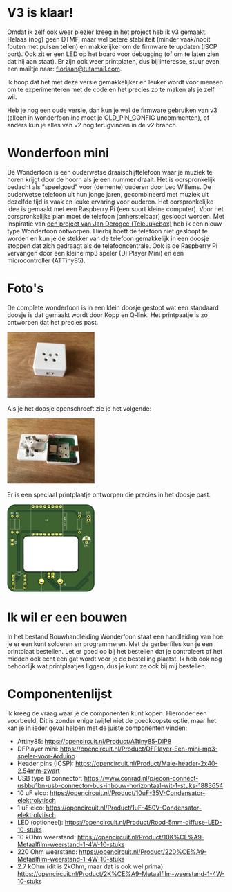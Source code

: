 # V3 is klaar!
Omdat ik zelf ook weer plezier kreeg in het project heb ik v3 gemaakt. Helaas (nog) geen DTMF, maar wel betere stabiliteit (minder vaak/nooit fouten met pulsen tellen) en makkelijker om de firmware te updaten (ISCP port). Ook zit er een LED op het board voor debugging (of om te laten zien dat hij aan staat). Er zijn ook weer printplaten, dus bij interesse, stuur even een mailtje naar: floriaan@tutamail.com.

Ik hoop dat het met deze versie gemakkelijker en leuker wordt voor mensen om te experimenteren met de code en het precies zo te maken als je zelf wil.

Heb je nog een oude versie, dan kun je wel de firmware gebruiken van v3 (alleen in wonderfoon.ino moet je OLD_PIN_CONFIG uncommenten), of anders kun je alles van v2 nog terugvinden in de v2 branch.

# Wonderfoon mini
De Wonderfoon is een ouderwetse draaischijftelefoon waar je muziek te horen krijgt door de hoorn als je een nummer draait. Het is oorspronkelijk bedacht als "speelgoed" voor (demente) ouderen door Leo Willems. De ouderwetse telefoon uit hun jonge jaren, gecombineerd met muziek uit dezelfde tijd is vaak en leuke ervaring voor ouderen. Het oorspronkelijke idee is gemaakt met een Raspberry Pi (een soort kleine computer). Voor het oorspronkelijke plan moet de telefoon (onherstelbaar) gesloopt worden. Met inspiratie van [een project van Jan Derogee (TeleJukebox)](https://github.com/JanDerogee/TeleJukebox) heb ik een nieuw type Wonderfoon ontworpen. Hierbij hoeft de telefoon niet gesloopt te worden en kun je de stekker van de telefoon gemakkelijk in een doosje stoppen dat zich gedraagt als de telefooncentrale. Ook is de Raspberry Pi vervangen door een kleine mp3 speler (DFPlayer Mini) en een microcontroller (ATTiny85).

# Foto's
De complete wonderfoon is in een klein doosje gestopt wat een standaard doosje is dat gemaakt wordt door Kopp en Q-link. Het printpaatje is zo ontworpen dat het precies past.

<img src="img/dicht.jpeg" width="40%" />

Als je het doosje openschroeft zie je het volgende:

<img src="img/open.jpeg" width="40%" />

Er is een speciaal printplaatje ontworpen die precies in het doosje past.

<img src="img/printplaat.png" width="40%" />

# Ik wil er een bouwen
In het bestand Bouwhandleiding Wonderfoon staat een handleiding van hoe je er een kunt solderen en programmeren. Met de gerberfiles kun je een printplaat bestellen. Let er goed op bij het bestellen dat je controleert of het midden ook echt een gat wordt voor je de bestelling plaatst. Ik heb ook nog behoorlijk wat printplaatjes liggen, dus je kunt ze ook bij mij bestellen.

# Componentenlijst
Ik kreeg de vraag waar je de componenten kunt kopen. Hieronder een voorbeeld. Dit is zonder enige twijfel niet de goedkoopste optie, maar het kan je in ieder geval helpen met de juiste componenten vinden:

- Attiny85: https://opencircuit.nl/Product/ATtiny85-DIP8
- DFPlayer mini: https://opencircuit.nl/Product/DFPlayer-Een-mini-mp3-speler-voor-Arduino
- Header pins (ICSP): https://opencircuit.nl/Product/Male-header-2x40-2.54mm-zwart
- USB type B connector: https://www.conrad.nl/p/econ-connect-usbbu1bn-usb-connector-bus-inbouw-horizontaal-wit-1-stuks-1883654
- 10 uF elco: https://opencircuit.nl/Product/10uF-35V-Condensator-elektrolytisch
- 1 uF elco: https://opencircuit.nl/Product/1uF-450V-Condensator-elektrolytisch
- LED (optioneel): https://opencircuit.nl/Product/Rood-5mm-diffuse-LED-10-stuks
- 10 kOhm weerstand: https://opencircuit.nl/Product/10K%CE%A9-Metaalfilm-weerstand-1-4W-10-stuks
- 220 Ohm weerstand: https://opencircuit.nl/Product/220%CE%A9-Metaalfilm-weerstand-1-4W-10-stuks
- 2.7 kOhm (dit is 2kOhm, maar dat is ook wel prima): https://opencircuit.nl/Product/2K%CE%A9-Metaalfilm-weerstand-1-4W-10-stuks

